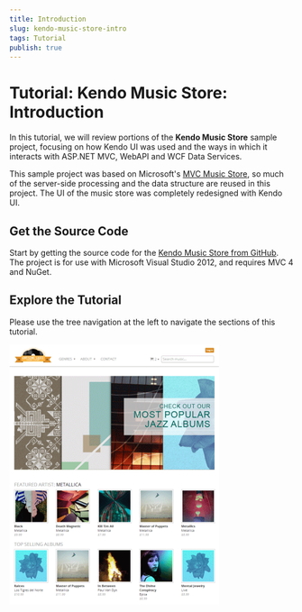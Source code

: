 ```yaml
---
title: Introduction
slug: kendo-music-store-intro
tags: Tutorial
publish: true
---
```


# Tutorial: Kendo Music Store: Introduction

In this tutorial, we will review portions of the **Kendo Music Store** sample project,
focusing on how Kendo UI was used and the ways in which it interacts with ASP.NET MVC, WebAPI and WCF Data Services.

This sample project was based on Microsoft's [MVC Music Store](http://mvcmusicstore.codeplex.com/), so much of the
server-side processing and the data structure are reused in this project. The UI of the
music store was completely redesigned with Kendo UI.

## Get the Source Code

Start by getting the source code for the [Kendo Music Store from GitHub](https://www.github.com/telerik/kendo-music-store).
The project is for use with Microsoft Visual Studio 2012, and requires MVC 4 and NuGet.

## Explore the Tutorial

Please use the tree navigation at the left to navigate the sections of this tutorial.

![kendo-music-store-intro-web-screenshot](images/kendo-music-store-intro-web-screenshot.png)